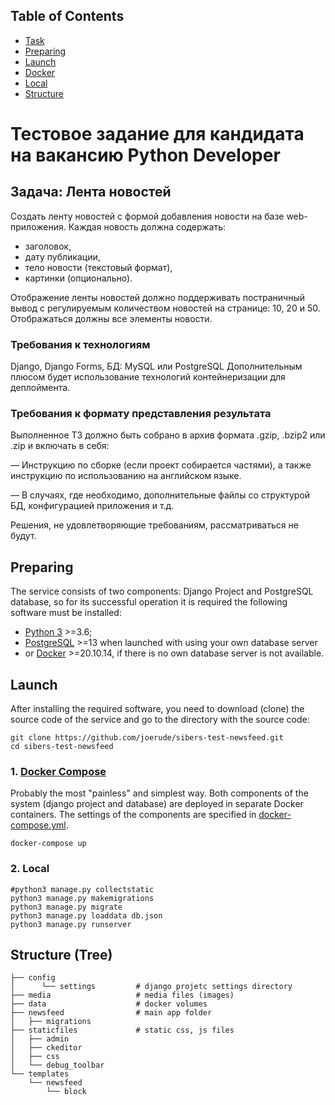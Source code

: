 ## Table of Contents
- [Task](#задача-лента-новостей)
- [Preparing](#preparing)
- [Launch](#launch)
- [Docker](#1-docker-compose)
- [Local](#2-local)
- [Structure](#structure-tree)


# Тестовое задание для кандидата на вакансию Python Developer

## Задача: Лента новостей

Cоздать ленту новостей с формой добавления новости на базе web-приложения.
Каждая новость должна содержать:

* заголовок,
* дату публикации,
* тело новости (текстовый формат),
* картинки (опционально).

Отображение ленты новостей должно поддерживать постраничный вывод с регулируемым
количеством новостей на странице: 10, 20 и 50.
Отображаться должны все элементы новости. 

### Требования к технологиям
Django, Django Forms, БД: MySQL или PostgreSQL
Дополнительным плюсом будет использование технологий контейнеризации для деплоймента.

### Требования к формату представления результата
Выполненное ТЗ должно быть собрано в архив формата .gzip, .bzip2 или .zip и включать в себя:

— Инструкцию по сборке (если проект собирается частями), а также инструкцию по использованию
на английском языке.

— В случаях, где необходимо, дополнительные файлы со структурой БД, конфигурацией приложения
и т.д.

Решения, не удовлетворяющие требованиям, рассматриваться не будут.


## Preparing

The service consists of two components: Django Project and PostgreSQL database, so for its successful operation it is required
the following software must be installed:

- [Python 3](https://www.python.org/downloads/) >=3.6;
- [PostgreSQL](https://www.postgresql.org/docs/current/tutorial-start.html) >=13 when launched with using your own database server 
- or [Docker](https://www.docker.com/get-started) >=20.10.14, if there is no own database server is not available.


## Launch

After installing the required software, you need to download (clone) the source code of
the service and go to the directory with the source code:

```shell
git clone https://github.com/joerude/sibers-test-newsfeed.git
cd sibers-test-newsfeed
```


### 1. [Docker Compose](https://docs.docker.com/compose/gettingstarted/)

Probably the most "painless" and simplest way. Both components of the system (django project and database) 
are deployed in separate Docker containers. The settings of the components are specified in
[docker-compose.yml](https://github.com/joerude/sibers-test-newsfeed/blob/master/docker-compose.yml).

```shell
docker-compose up
```

### 2. Local
```shell
#python3 manage.py collectstatic
python3 manage.py makemigrations
python3 manage.py migrate
python3 manage.py loaddata db.json
python3 manage.py runserver
```

## Structure (Tree)

```
├── config                 
│      └── settings         # django projetc settings directory  
├── media                   # media files (images)
├── data                    # docker volumes
├── newsfeed                # main app folder
│   ├── migrations
├── staticfiles             # static css, js files 
│   ├── admin
│   ├── ckeditor
│   ├── css
│   └── debug_toolbar 
└── templates
    └── newsfeed
        └── block
```
